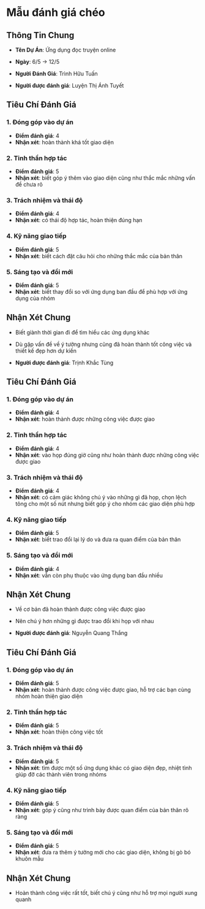 # Mẫu đánh giá chéo
## Thông Tin Chung
- **Tên Dự Án**: Ứng dụng đọc truyện online
- **Ngày**: 6/5 -> 12/5
- **Người Đánh Giá**: Trình Hữu Tuấn

- **Người được đánh giá**: Luyện Thị Ánh Tuyết
## Tiêu Chí Đánh Giá
### 1. Đóng góp vào dự án
- **Điểm đánh giá**: 4
- **Nhận xét**: hoàn thành khá tốt giao diện

### 2. Tinh thần hợp tác
- **Điểm đánh giá**: 5
- **Nhận xét**: biết góp ý thêm vào giao diện cũng như thắc mắc những vấn đề chưa rõ

### 3. Trách nhiệm và thái độ
- **Điểm đánh giá**: 4
- **Nhận xét**: có thái độ hợp tác, hoàn thiện đúng hạn

### 4. Kỹ năng giao tiếp
- **Điểm đánh giá**: 5
- **Nhận xét**: biết cách đặt câu hỏi cho những thắc mắc của bản thân

### 5. Sáng tạo và đổi mới
- **Điểm đánh giá**: 5
- **Nhận xét**: biết thay đổi so với ứng dụng ban đầu để phù hợp với ứng dụng của nhóm

## Nhận Xét Chung
- Biết giành thời gian đi để tìm hiểu các ứng dụng khác
- Dù gặp vấn đề về ý tưởng nhưng cũng đã hoàn thành tốt công việc và thiết kế đẹp hơn dự kiến


- **Người được đánh giá**: Trịnh Khắc Tùng
## Tiêu Chí Đánh Giá
### 1. Đóng góp vào dự án
- **Điểm đánh giá**: 4
- **Nhận xét**: hoàn thành được những công việc được giao

### 2. Tinh thần hợp tác
- **Điểm đánh giá**: 4
- **Nhận xét**: vào họp đúng giờ cũng như hoàn thành được những công việc được giao

### 3. Trách nhiệm và thái độ
- **Điểm đánh giá**: 4
- **Nhận xét**: có cảm giác không chú ý vào những gì đã họp, chọn lệch tông cho một số nút nhưng biết góp ý cho nhóm các giao diện phù hợp

### 4. Kỹ năng giao tiếp
- **Điểm đánh giá**: 5
- **Nhận xét**: biết trao đổi lại lý do và đưa ra quan điểm của bản thân

### 5. Sáng tạo và đổi mới
- **Điểm đánh giá**: 4
- **Nhận xét**: vẫn còn phụ thuộc vào ứng dụng ban đầu nhiều

## Nhận Xét Chung
- Về cơ bản đã hoàn thành được công việc được giao
- Nên chú ý hơn những gì được trao đổi khi họp với nhau

- **Người được đánh giá**: Nguyễn Quang Thắng
## Tiêu Chí Đánh Giá
### 1. Đóng góp vào dự án
- **Điểm đánh giá**: 5
- **Nhận xét**: hoàn thành được công việc được giao, hỗ trợ các bạn cùng nhóm hoàn thiện giao diện

### 2. Tinh thần hợp tác
- **Điểm đánh giá**: 5
- **Nhận xét**: hoàn thiện công việc tốt

### 3. Trách nhiệm và thái độ
- **Điểm đánh giá**: 5
- **Nhận xét**: tìm được một số ứng dụng khác có giao diện đẹp, nhiệt tình giúp đỡ các thành viên trong nhóms

### 4. Kỹ năng giao tiếp
- **Điểm đánh giá**: 5
- **Nhận xét**: góp ý cũng như trình bày được quan điểm của bản thân rõ ràng

### 5. Sáng tạo và đổi mới
- **Điểm đánh giá**: 5
- **Nhận xét**: đưa ra thêm ý tưởng mới cho các giao diện, không bị gò bó khuôn mẫu

## Nhận Xét Chung
- Hoàn thành công việc rất tốt, biết chú ý cũng như hỗ trợ mọi người xung quanh